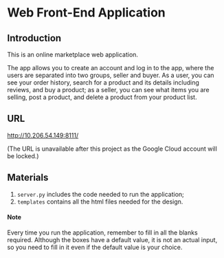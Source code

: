 # Web Front-End Application

## Introduction
This is an online marketplace web application.

The app allows you to create an account and log in to the app, where the users are separated into two groups, seller and buyer. As a user, you can see your order history, search for a product and its details including reviews, and buy a product; as a seller, you can see what items you are selling, post a product, and delete a product from your product list. 

## URL
http://10.206.54.149:8111/

(The URL is unavailable after this project as the Google Cloud account will be locked.)

## Materials
1. `server.py` includes the code needed to run the application;
2. `templates` contains all the html files needed for the design.


#### Note
Every time you run the application, remember to fill in all the blanks required. Although the boxes have a default value, it is not an actual input, so you need to fill in it even if the default value is your choice. 
